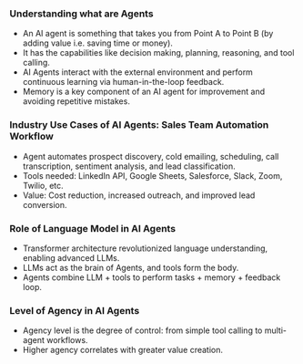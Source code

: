 ### Understanding what are Agents

*   An AI agent is something that takes you from Point A to Point B (by adding value i.e. saving time or money).
*   It has the capabilities like decision making, planning, reasoning, and tool calling.
*   AI Agents interact with the external environment and perform continuous learning via human-in-the-loop feedback.
*   Memory is a key component of an AI agent for improvement and avoiding repetitive mistakes.

### Industry Use Cases of AI Agents: Sales Team Automation Workflow

*   Agent automates prospect discovery, cold emailing, scheduling, call transcription, sentiment analysis, and lead classification.
*   Tools needed: LinkedIn API, Google Sheets, Salesforce, Slack, Zoom, Twilio, etc.
*   Value: Cost reduction, increased outreach, and improved lead conversion.

### Role of Language Model in AI Agents

*   Transformer architecture revolutionized language understanding, enabling advanced LLMs.
*   LLMs act as the brain of Agents, and tools form the body.
*   Agents combine LLM + tools to perform tasks + memory + feedback loop.

### Level of Agency in AI Agents

*   Agency level is the degree of control: from simple tool calling to multi-agent workflows.
*   Higher agency correlates with greater value creation.